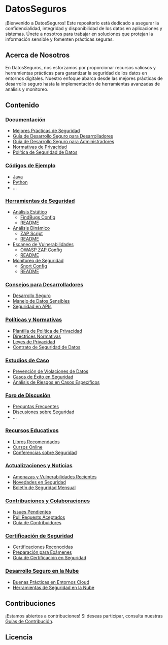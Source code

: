 # DatosSeguros

¡Bienvenido a DatosSeguros! Este repositorio está dedicado a asegurar la confidencialidad, integridad y disponibilidad de los datos en aplicaciones y sistemas. Únete a nosotros para trabajar en soluciones que protejan la información sensible y fomenten prácticas seguras.

## Acerca de Nosotros

En DatosSeguros, nos esforzamos por proporcionar recursos valiosos y herramientas prácticas para garantizar la seguridad de los datos en entornos digitales. Nuestro enfoque abarca desde las mejores prácticas de desarrollo seguro hasta la implementación de herramientas avanzadas de análisis y monitoreo.

## Contenido

### [Documentación](Documentacion)

- [Mejores Prácticas de Seguridad](Documentacion/Mejores_Practicas_Seguridad.md)
- [Guía de Desarrollo Seguro para Desarrolladores](Documentacion/Guia_Des_Seguro_Desarrolladores.md)
- [Guía de Desarrollo Seguro para Administradores](Documentacion/Guia_Des_Seguro_Administradores.md)
- [Normativas de Privacidad](Documentacion/Normativas_Privacidad.md)
- [Política de Seguridad de Datos](Documentacion/Politica_Seguridad_Datos.md)

### [Códigos de Ejemplo](Codigos_Ejemplo)

- [Java](Codigos_Ejemplo/Java/Ejemplo_Seguro_Java.java)
- [Python](Codigos_Ejemplo/Python/Ejemplo_Seguro_Python.py)
- ...

### [Herramientas de Seguridad](Herramientas_Seguridad)

- [Análisis Estático](Herramientas_Seguridad/Analisis_Estatico)
  - [FindBugs Config](Herramientas_Seguridad/Analisis_Estatico/FindBugs_Config.xml)
  - [README](Herramientas_Seguridad/Analisis_Estatico/README.md)
- [Análisis Dinámico](Herramientas_Seguridad/Analisis_Dinamico)
  - [ZAP Script](Herramientas_Seguridad/Analisis_Dinamico/Zap_Script.zst)
  - [README](Herramientas_Seguridad/Analisis_Dinamico/README.md)
- [Escaneo de Vulnerabilidades](Herramientas_Seguridad/Escaneo_Vulnerabilidades)
  - [OWASP ZAP Config](Herramientas_Seguridad/Escaneo_Vulnerabilidades/OWASP_ZAP_Config.xml)
  - [README](Herramientas_Seguridad/Escaneo_Vulnerabilidades/README.md)
- [Monitoreo de Seguridad](Herramientas_Seguridad/Monitoreo_Seguridad)
  - [Snort Config](Herramientas_Seguridad/Monitoreo_Seguridad/Snort_Config.conf)
  - [README](Herramientas_Seguridad/Monitoreo_Seguridad/README.md)

### [Consejos para Desarrolladores](Consejos_Developers)

- [Desarrollo Seguro](Consejos_Developers/Desarrollo_Seguro.md)
- [Manejo de Datos Sensibles](Consejos_Developers/Manejo_Datos_Sensibles.md)
- [Seguridad en APIs](Consejos_Developers/Seguridad_API.md)

### [Políticas y Normativas](Politicas_Normativas)

- [Plantilla de Política de Privacidad](Politicas_Normativas/Politica_Privacidad_Plantilla.md)
- [Directrices Normativas](Politicas_Normativas/Directrices_Normativas.md)
- [Leyes de Privacidad](Politicas_Normativas/Leyes_Privacidad.md)
- [Contrato de Seguridad de Datos](Politicas_Normativas/Contrato_Seguridad_Datos.md)

### [Estudios de Caso](Estudios_Caso)

- [Prevención de Violaciones de Datos](Estudios_Caso/Prevencion_Violaciones.md)
- [Casos de Éxito en Seguridad](Estudios_Caso/Casos_Exito.md)
- [Análisis de Riesgos en Casos Específicos](Estudios_Caso/Analisis_Riesgos_Caso.md)

### [Foro de Discusión](Foro_Discusion)

- [Preguntas Frecuentes](Foro_Discusion/Preguntas_Frecuentes.md)
- [Discusiones sobre Seguridad](Foro_Discusion/Discusion_Seguridad.md)
- ...

### [Recursos Educativos](Recursos_Educativos)

- [Libros Recomendados](Recursos_Educativos/Libros_Recomendados.md)
- [Cursos Online](Recursos_Educativos/Cursos_Online.md)
- [Conferencias sobre Seguridad](Recursos_Educativos/Conferencias_Seguridad.md)

### [Actualizaciones y Noticias](Actualizaciones_Noticias)

- [Amenazas y Vulnerabilidades Recientes](Actualizaciones_Noticias/Amenazas_Vulnerabilidades.md)
- [Novedades en Seguridad](Actualizaciones_Noticias/Novedades_Seguridad.md)
- [Boletín de Seguridad Mensual](Actualizaciones_Noticias/Boletin_Seguridad.md)

### [Contribuciones y Colaboraciones](Contribuciones_Colaboraciones)

- [Issues Pendientes](Contribuciones_Colaboraciones/Issues_Pendientes.md)
- [Pull Requests Aceptados](Contribuciones_Colaboraciones/Pull_Requests_Aceptados.md)
- [Guía de Contribuidores](Contribuciones_Colaboraciones/Contribuidores.md)

### [Certificación de Seguridad](Certificacion_Seguridad)

- [Certificaciones Reconocidas](Certificacion_Seguridad/Certificaciones_Reconocidas.md)
- [Preparación para Exámenes](Certificacion_Seguridad/Preparacion_Examenes.md)
- [Guía de Certificación en Seguridad](Certificacion_Seguridad/Guia_Certificacion_Seguridad.pdf)

### [Desarrollo Seguro en la Nube](Desarrollo_Seguro_Nube)

- [Buenas Prácticas en Entornos Cloud](Desarrollo_Seguro_Nube/Buenas_Practicas_Cloud.md)
- [Herramientas de Seguridad en la Nube](Desarrollo_Seguro_Nube/Herramientas_Seguridad_Cloud.md)

## Contribuciones

¡Estamos abiertos a contribuciones! Si deseas participar, consulta nuestras [Guías de Contribución](Contribuciones_Colaboraciones/Contribuidores.md).

## Licencia



